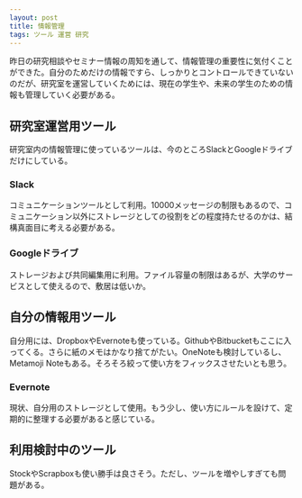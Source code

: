 ```yaml
---
layout: post
title: 情報管理
tags: ツール 運営 研究
---
```


昨日の研究相談やセミナー情報の周知を通して、情報管理の重要性に気付くことができた。自分のためだけの情報ですら、しっかりとコントロールできていないのだが、研究室を運営していくためには、現在の学生や、未来の学生のための情報も管理していく必要がある。

## 研究室運営用ツール
研究室内の情報管理に使っているツールは、今のところSlackとGoogleドライブだけにしている。

### Slack
コミュニケーションツールとして利用。10000メッセージの制限もあるので、コミュニケーション以外にストレージとしての役割をどの程度持たせるのかは、結構真面目に考える必要がある。

### Googleドライブ
ストレージおよび共同編集用に利用。ファイル容量の制限はあるが、大学のサービスとして使えるので、敷居は低いか。

## 自分の情報用ツール
自分用には、DropboxやEvernoteも使っている。GithubやBitbucketもここに入ってくる。さらに紙のメモはかなり捨てがたい。OneNoteも検討しているし、Metamoji Noteもある。そろそろ絞って使い方をフィックスさせたいとも思う。

### Evernote
現状、自分用のストレージとして使用。もう少し、使い方にルールを設けて、定期的に整理する必要があると感じている。

## 利用検討中のツール
StockやScrapboxも使い勝手は良さそう。ただし、ツールを増やしすぎても問題がある。